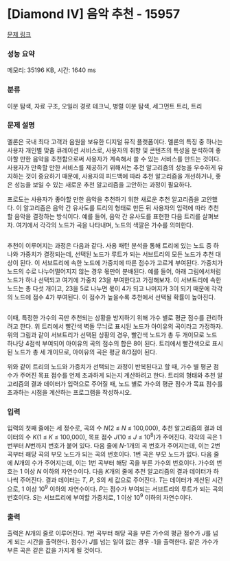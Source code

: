 # [Diamond IV] 음악 추천 - 15957 

[문제 링크](https://www.acmicpc.net/problem/15957) 

### 성능 요약

메모리: 35196 KB, 시간: 1640 ms

### 분류

이분 탐색, 자료 구조, 오일러 경로 테크닉, 병렬 이분 탐색, 세그먼트 트리, 트리

### 문제 설명

<p>멜론은 국내 최다 고객과 음원을 보유한 디지털 뮤직 플랫폼이다. 멜론의 특징 중 하나는 사용자 개인별 맞춤 큐레이션 서비스로, 사용자의 취향 및 콘텐츠의 특성을 분석하여 좋아할 만한 음악을 추천함으로써 사용자가 계속해서 쓸 수 있는 서비스를 만드는 것이다. 사용자가 만족할 만한 서비스를 제공하기 위해서는 추천 알고리즘의 성능을 우수하게 유지하는 것이 중요하기 때문에, 사용자의 피드백에 따라 추천 알고리즘을 개선하거나, 좋은 성능을 보일 수 있는 새로운 추천 알고리즘을 고안하는 과정이 필요하다.</p>

<p>프로도는 사용자가 좋아할 만한 음악을 추천하기 위한 새로운 추천 알고리즘을 고안했다. 이 알고리즘은 음악 간 유사도를 트리의 형태로 만든 뒤 사용자의 입력에 따라 추천할 음악을 결정하는 방식이다. 예를 들어, 음악 간 유사도를 표현한 다음 트리를 살펴보자. 여기에서 각각의 노드가 곡을 나타내며, 노드의 색깔은 가수를 의미한다.</p>

<p style="text-align: center;"><img alt="" src="https://upload.acmicpc.net/25393cc3-1622-4ad8-a58a-ef05d12ee2a8/-/preview/"></p>

<p>추천이 이루어지는 과정은 다음과 같다. 사용 패턴 분석을 통해 트리에 있는 노드 중 하나와 가중치가 결정되는데, 선택된 노드가 루트가 되는 서브트리의 모든 노드가 추천 대상이 된다. 이 서브트리에 속한 노드에 가중치에 따른 점수가 고르게 부여된다. 가중치가 노드의 수로 나누어떨어지지 않는 경우 몫만이 분배된다. 예를 들어, 아래 그림에서처럼 노드가 하나 선택되고 여기에 가중치 23을 부여한다고 가정해보자. 이 서브트리에 속한 노드는 총 다섯 개이고, 23을 5로 나누면 몫이 4가 되고 나머지가 3이 되기 때문에 각각의 노드에 점수 4가 부여된다. 이 점수가 높을수록 추천에서 선택될 확률이 높아진다.</p>

<p style="text-align: center;"><img alt="" src="https://upload.acmicpc.net/087e9adf-674d-4fc1-b41c-04316246bfaa/-/preview/"></p>

<p>이때, 특정한 가수의 곡만 추천되는 상황을 방지하기 위해 가수 별로 평균 점수를 관리하려고 한다. 위 트리에서 빨간색 벽돌 무늬로 표시된 노드가 아이유의 곡이라고 가정하자. 위의 그림과 같이 서브트리가 선택된 상황의 경우, 빨간색 노드가 총 두 개이므로 노드 하나당 4점씩 부여되어 아이유의 곡의 점수의 합은 8이 된다. 트리에서 빨간색으로 표시된 노드가 총 세 개이므로, 아이유의 곡은 평균 8/3점이 된다.</p>

<p>위와 같이 트리의 노드와 가중치가 선택되는 과정이 반복된다고 할 때, 가수 별 평균 점수가 주어진 목표 점수를 언제 초과하게 되는지 계산하려고 한다. 트리의 형태와 추천 알고리즘의 결과 데이터가 입력으로 주어질 때, 노드 별로 가수의 평균 점수가 목표 점수를 초과하는 시점을 계산하는 프로그램을 작성하시오.</p>

### 입력 

 <p>입력의 첫째 줄에는 세 정수로, 곡의 수 <em>N</em>(2 ≤ <em>N</em> ≤ 100,000), 추천 알고리즘의 결과 데이터의 수 <em>K</em>(1 ≤ <em>K</em> ≤ 100,000), 목표 점수 <em>J</em>(10 ≤ <em>J</em> ≤ 10<sup>8</sup>)가 주어진다. 각각의 곡은 1번부터 <em>N</em>번까지 번호가 붙어 있다. 다음 줄에 <em>N</em>-1개의 곡 번호가 주어지는데, 이는 2번 곡부터 해당 곡의 부모 노드가 되는 곡의 번호이다. 1번 곡은 부모 노드가 없다. 다음 줄에 <em>N</em>개의 수가 주어지는데, 이는 1번 곡부터 해당 곡을 부른 가수의 번호이다. 가수의 번호는 1 이상 <em>N</em> 이하의 자연수이다. 다음 <em>K</em>개의 줄에 추천 알고리즘의 결과 데이터가 하나씩 주어진다. 결과 데이터는 <em>T</em>, <em>P</em>, <em>S</em>의 세 값으로 주어진다. <em>T</em>는 데이터가 계산된 시간으로, 1 이상 10<sup>9</sup> 이하의 자연수이다. <em>P</em>는 점수가 부여되는 서브트리의 루트가 되는 곡의 번호이다. <em>S</em>는 서브트리에 부여할 가중치로, 1 이상 10<sup>9</sup> 이하의 자연수이다.</p>

### 출력 

 <p>출력은 <em>N</em>개의 줄로 이루어진다. 1번 곡부터 해당 곡을 부른 가수의 평균 점수가 <em>J</em>를 넘게 되는 시간을 출력한다. 점수가 <em>J</em>를 넘는 일이 없는 경우 -1을 출력한다. 같은 가수가 부른 곡은 같은 값을 가지게 될 것이다.</p>

